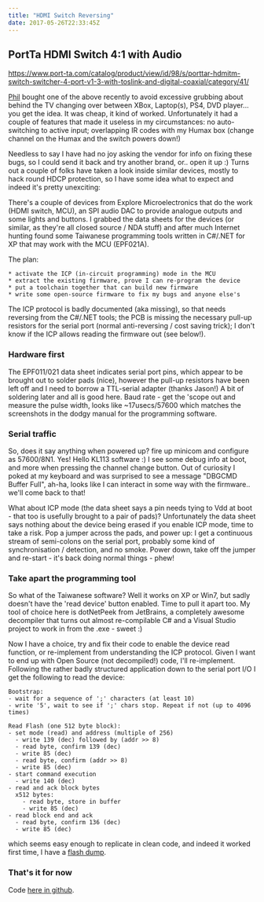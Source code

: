 ```yaml
---
title: "HDMI Switch Reversing"
date: 2017-05-26T22:33:45Z
---
```


PortTa HDMI Switch 4:1 with Audio
---------------------------------

<https://www.port-ta.com/catalog/product/view/id/98/s/porttar-hdmitm-switch-switcher-4-port-v1-3-with-toslink-and-digital-coaxial/category/41/>

[Phil](Phlash "wikilink") bought one of the above recently to avoid
excessive grubbing about behind the TV changing over between XBox,
Laptop(s), PS4, DVD player... you get the idea. It was cheap, it kind of
worked. Unfortunately it had a couple of features that made it useless
in my circumstances: no auto-switching to active input; overlapping IR
codes with my Humax box (change channel on the Humax and the switch
powers down!)

Needless to say I have had no joy asking the vendor for info on fixing
these bugs, so I could send it back and try another brand, or.. open it
up :) Turns out a couple of folks have taken a look inside similar
devices, mostly to hack round HDCP protection, so I have some idea what
to expect and indeed it's pretty unexciting:

[](https://ashbysoft.com/wiki/HDMI%20Switch%20Reversing?action=AttachFile&do=get&target=IMG_20170526_231505.jpg "wikilink")

There's a couple of devices from Explore Microelectronics that do the
work (HDMI switch, MCU), an SPI audio DAC to provide analogue outputs
and some lights and buttons. I grabbed the data sheets for the devices
(or similar, as they're all closed source / NDA stuff) and after much
Internet hunting found some Taiwanese programming tools written in
C\#/.NET for XP that may work with the MCU (EPF021A).

The plan:

`* activate the ICP (in-circuit programming) mode in the MCU`  
`* extract the existing firmware, prove I can re-program the device`  
`* put a toolchain together that can build new firmware`  
`* write some open-source firmware to fix my bugs and anyone else's`

The ICP protocol is badly documented (aka missing), so that needs
reversing from the C\#/.NET tools; the PCB is missing the necessary
pull-up resistors for the serial port (normal anti-reversing / cost
saving trick); I don't know if the ICP allows reading the firmware out
(see below!).

### Hardware first

The EPF011/021 data sheet indicates serial port pins, which appear to be
brought out to solder pads (nice), however the pull-up resistors have
been left off and I need to borrow a TTL-serial adapter (thanks Jason!)
A bit of soldering later and all is good here. Baud rate - get the
'scope out and measure the pulse width, looks like ~17usecs/57600 which
matches the screenshots in the dodgy manual for the programming
software.

### Serial traffic

So, does it say anything when powered up? fire up minicom and configure
as 57600/8N1. Yes! Hello KL113 software :) I see some debug info at
boot, and more when pressing the channel change button. Out of curiosity
I poked at my keyboard and was surprised to see a message "DBGCMD Buffer
Full", ah-ha, looks like I can interact in some way with the firmware..
we'll come back to that!

What about ICP mode (the data sheet says a pin needs tying to Vdd at
boot - that too is usefully brought to a pair of pads)? Unfortunately
the data sheet says nothing about the device being erased if you enable
ICP mode, time to take a risk. Pop a jumper across the pads, and power
up: I get a continuous stream of semi-colons on the serial port,
probably some kind of synchronisation / detection, and no smoke. Power
down, take off the jumper and re-start - it's back doing normal things -
phew!

### Take apart the programming tool

So what of the Taiwanese software? Well it works on XP or Win7, but
sadly doesn't have the 'read device' button enabled. Time to pull it
apart too. My tool of choice here is dotNetPeek from JetBrains, a
completely awesome decompiler that turns out almost re-compilable C\#
and a Visual Studio project to work in from the .exe - sweet :)

Now I have a choice, try and fix their code to enable the device read
function, or re-implement from understanding the ICP protocol. Given I
want to end up with Open Source (not decompiled!) code, I'll
re-implement. Following the rather badly structured application down to
the serial port I/O I get the following to read the device:

    Bootstrap:
    - wait for a sequence of ';' characters (at least 10)
    - write '5', wait to see if ';' chars stop. Repeat if not (up to 4096 times)

    Read Flash (one 512 byte block):
    - set mode (read) and address (multiple of 256)
      - write 139 (dec) followed by (addr >> 8)
      - read byte, confirm 139 (dec)
      - write 85 (dec)
      - read byte, confirm (addr >> 8)
      - write 85 (dec)
    - start command execution
      - write 140 (dec)
    - read and ack block bytes
      x512 bytes:
        - read byte, store in buffer
        - write 85 (dec)
    - read block end and ack
      - read byte, confirm 136 (dec)
      - write 85 (dec)

which seems easy enough to replicate in clean code, and indeed it worked
first time, I have a [flash dump](attachment:dump.bin "wikilink").

### That's it for now

Code [here in github](https://github.com/phlash/EPFtools "wikilink").
